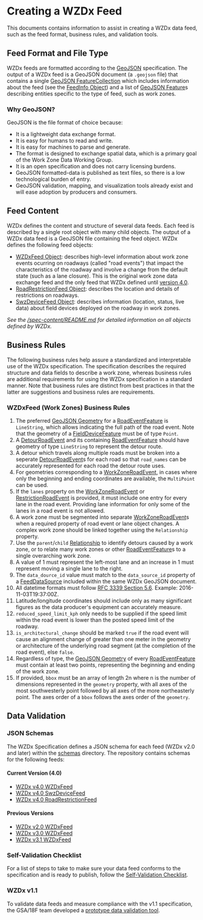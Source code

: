 # Creating a WZDx Feed
This documents contains information to assist in creating a WZDx data feed, such as the feed format, business rules, and validation tools.

## Feed Format and File Type
WZDx feeds are formatted according to the [GeoJSON](https://geojson.org/) specification. The output of a WZDx feed is a GeoJSON document (a `.geojson` file) that contains a single [GeoJSON FeatureCollection](https://datatracker.ietf.org/doc/html/rfc7946#section-3.3) which includes information about the feed (see the [FeedInfo Object](/spec-content/objects/FeedInfo.md)) and a list of [GeoJSON Feature](https://datatracker.ietf.org/doc/html/rfc7946#section-3.2)s describing entities specific to the type of feed, such as work zones.

### Why GeoJSON?
GeoJSON is the file format of choice because:

- It is a lightweight data exchange format.
- It is easy for humans to read and write.
- It is easy for machines to parse and generate.
- The format is designed to exchange spatial data, which is a primary goal of the Work Zone Data Working Group.
- It is an open specification and does not carry licensing burdens.
- GeoJSON formatted-data is published as text files, so there is a low technological burden of entry.
- GeoJSON validation, mapping, and visualization tools already exist and will ease adoption by producers and consumers.

## Feed Content
WZDx defines the content and structure of several data feeds. Each feed is described by a single root object with many child objects. The output of a WZDx data feed is a GeoJSON file containing the feed object. WZDx defines the following feed objects:

- [WZDxFeed Object](/spec-content/objects/WZDxFeed.md): describes high-level information about work zone events ocurring on roadways (called "road events") that impact the characteristics of the roadway and involve a change from the default state (such as a lane closure). This is the original work zone data exchange feed and the only feed that WZDx defined until [version 4.0](https://github.com/usdot-jpo-ode/wzdx/releases/tag/v4.0).
- [RoadRestrictionFeed Object](/spec-content/objects/RoadRestrictionFeed.md): describes the location and details of restrictions on roadways.
- [SwzDeviceFeed Object](/spec-content/objects/SwzDeviceFeed.md): describes information (location, status, live data) about field devices deployed on the roadway in work zones.

*See the [/spec-content/README.md](/spec-content/README.md) for detailed information on all objects defined by WZDx.*

## Business Rules
The following business rules help assure a standardized and interpretable use of the WZDx specification. The specification describes the required structure and data fields to describe a work zone, whereas business rules are additional requirements for using the WZDx specification in a standard manner. Note that business rules are distinct from best practices in that the latter are suggestions and business rules are requirements.

### WZDxFeed (Work Zones) Business Rules
1. The preferred [GeoJSON Geometry](https://tools.ietf.org/html/rfc7946#page-7) for a [RoadEventFeature](/spec-content/objects/RoadEventFeature.md) is `LineString`, which allows indicating the full path of the road event. Note that the geometry of a [FieldDeviceFeature](/spec-content/objects/FieldDeviceFeature.md) must be of type `Point`.
2. A [DetourRoadEvent](/spec-content/objects/DetourRoadEvent.md) and its containing [RoadEventFeature](/spec-content/objects/RoadEventFeature.md) should have geometry of type `LineString` to represent the detour route.
3. A detour which travels along multiple roads must be broken into a seperate [DetourRoadEvent](/spec-content/objects/DetourRoadEvent.md)s for each road so that `road_names` can be accurately represented for each road the detour route uses.
4. For geometries corresponding to a [WorkZoneRoadEvent](/spec-content/objects/WorkZoneRoadEvent.md), in cases where only the beginning and ending coordinates are available, the `MultiPoint` can be used. 
5. If the `lanes` property on the [WorkZoneRoadEvent](/spec-content/objects/WorkZoneRoadEvent.md) or [RestrictionRoadEvent](/spec-content/objects/RestrictionRoadEvent.md) is provided, it must include one entry for every lane in the road event. Providing lane information for only some of the lanes in a road event is not allowed.
6. A work zone must be segmented into separate [WorkZoneRoadEvent](/spec-content/objects/WorkZoneRoadEvent.md)s when a required property of road event or lane object changes. A complex work zone should be linked together using the `Relationship` property.
7. Use the `parent`/`child` [Relationship](/spec-content/objects/Relationship.md) to identify detours caused by a work zone, or to relate many work zones or other [RoadEventFeature](/spec-content/object/RoadEventFeature.md)s to a single overarching work zone.
8. A value of 1 must represent the left-most lane and an increase in 1 must represent moving a single lane to the right.
9. The `data_dource_id` value must match to the `data_source_id` property of a [FeedDataSource](/spec-content/objects/FeedDataSource.md) included within the same WZDx GeoJSON document.
10. All datetime formats must follow [RFC 3339 Section 5.6](https://tools.ietf.org/html/rfc3339#section-5.6). Example: 2016-11-03T19:37:00Z.
11. Latitude/longitude coordinates should include only as many significant figures as the data producer's equipment can accurately measure.
12. `reduced_speed_limit_kph` only needs to be supplied if the speed limit within the road event is lower than the posted speed limit of the roadway.
13. `is_architectural_change` should be marked `true` if the road event will cause an alignment change of greater than one meter in the geometry or architecture of the underlying road segment (at the completion of the road event), else `false`.
14. Regardless of type, the [GeoJSON Geometry](https://tools.ietf.org/html/rfc7946#page-7) of every [RoadEventFeature](/spec-content/objects/RoadEventFeature.md) must contain at least two points, representing the beginning and ending of the work zone.
15. If provided, `bbox` must be an array of length 2n where n is the number of dimensions represented in the `geometry` property, with all axes of the most southwesterly point followed by all axes of the more northeasterly point. The axes order of a `bbox` follows the axes order of the `geometry`.



## Data Validation

### JSON Schemas
The WZDx Specification defines a JSON schema for each feed (WZDx v2.0 and later) within the [schemas](/schemas) directory. The repository contains schemas for the following feeds:

#### Current Version (4.0)
- [WZDx v4.0 WZDxFeed](/schemas/4.0/WZDxFeed.json)
- [WZDx v4.0 SwzDeviceFeed](/schemas/4.0/SwzDeviceFeed.json)
- [WZDx v4.0 RoadRestrictionFeed](/schemas/4.0/RoadRestrictionFeed.json)

#### Previous Versions
- [WZDx v2.0 WZDxFeed](/schemas/2.0/WZDxFeed.json)
- [WZDx v3.0 WZDxFeed](/schemas/3.0/WZDxFeed.json)
- [WZDx v3.1 WZDxFeed](/schemas/3.1/WZDxFeed.json)
  
### Self-Validation Checklist
For a list of steps to take to make sure your data feed conforms to the specification and is ready to publish, follow the [Self-Validation Checklist](/documents/WZDx_Data_Feed_Self-Validation_Checklist.docx).

### WZDx v1.1
To validate data feeds and measure compliance with the v1.1 specification, the GSA/18F team developed a [prototype data validation tool](https://github.com/18F/usdot-jpo-ode-workzone-data-exchange/wiki).
